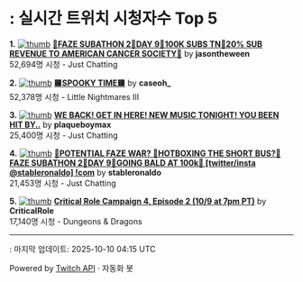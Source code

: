 # : 실시간 트위치 시청자수 Top 5

**1.** [![thumb](https://static-cdn.jtvnw.net/previews-ttv/live_user_jasontheween-320x180.jpg)](https://twitch.tv/jasontheween)
**[🔴FAZE SUBATHON 2🔴DAY 9🔴100K SUBS TN🔴20% SUB REVENUE TO AMERICAN CANCER SOCIETY🔴](https://twitch.tv/jasontheween)** by **jasontheween**<br>52,694명 시청  - Just Chatting

**2.** [![thumb](https://static-cdn.jtvnw.net/previews-ttv/live_user_caseoh_-320x180.jpg)](https://twitch.tv/caseoh_)
**[🟨SPOOKY TIME🟨](https://twitch.tv/caseoh_)** by **caseoh_**<br>52,378명 시청  - Little Nightmares III

**3.** [![thumb](https://static-cdn.jtvnw.net/previews-ttv/live_user_plaqueboymax-320x180.jpg)](https://twitch.tv/plaqueboymax)
**[WE BACK! GET IN HERE! NEW MUSIC TONIGHT! YOU BEEN HIT BY..](https://twitch.tv/plaqueboymax)** by **plaqueboymax**<br>25,400명 시청  - Just Chatting

**4.** [![thumb](https://static-cdn.jtvnw.net/previews-ttv/live_user_stableronaldo-320x180.jpg)](https://twitch.tv/stableronaldo)
**[👻POTENTIAL FAZE WAR? 👻HOTBOXING THE SHORT BUS?👻FAZE SUBATHON 2👻DAY 9👻GOING BALD AT 100k👻 [twitter/insta @stableronaldo] !com](https://twitch.tv/stableronaldo)** by **stableronaldo**<br>21,453명 시청  - Just Chatting

**5.** [![thumb](https://static-cdn.jtvnw.net/previews-ttv/live_user_criticalrole-320x180.jpg)](https://twitch.tv/CriticalRole)
**[Critical Role Campaign 4, Episode 2 (10/9 at 7pm PT)](https://twitch.tv/CriticalRole)** by **CriticalRole**<br>17,140명 시청  - Dungeons & Dragons


---
: 마지막 업데이트: 2025-10-10 04:15 UTC

Powered by [Twitch API](https://dev.twitch.tv/docs/api/reference) · 자동화 봇